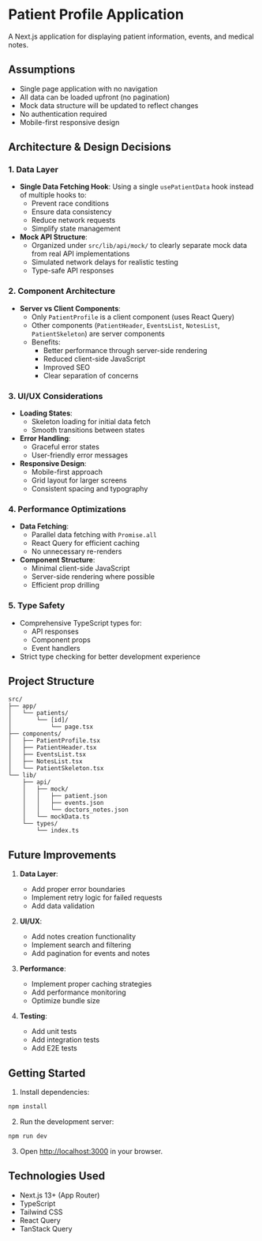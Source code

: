 # Patient Profile Application

A Next.js application for displaying patient information, events, and medical notes.

## Assumptions

- Single page application with no navigation
- All data can be loaded upfront (no pagination)
- Mock data structure will be updated to reflect changes
- No authentication required
- Mobile-first responsive design

## Architecture & Design Decisions

### 1. Data Layer

- **Single Data Fetching Hook**: Using a single `usePatientData` hook instead of multiple hooks to:
  - Prevent race conditions
  - Ensure data consistency
  - Reduce network requests
  - Simplify state management
- **Mock API Structure**:
  - Organized under `src/lib/api/mock/` to clearly separate mock data from real API implementations
  - Simulated network delays for realistic testing
  - Type-safe API responses

### 2. Component Architecture

- **Server vs Client Components**:
  - Only `PatientProfile` is a client component (uses React Query)
  - Other components (`PatientHeader`, `EventsList`, `NotesList`, `PatientSkeleton`) are server components
  - Benefits:
    - Better performance through server-side rendering
    - Reduced client-side JavaScript
    - Improved SEO
    - Clear separation of concerns

### 3. UI/UX Considerations

- **Loading States**:
  - Skeleton loading for initial data fetch
  - Smooth transitions between states
- **Error Handling**:
  - Graceful error states
  - User-friendly error messages
- **Responsive Design**:
  - Mobile-first approach
  - Grid layout for larger screens
  - Consistent spacing and typography

### 4. Performance Optimizations

- **Data Fetching**:
  - Parallel data fetching with `Promise.all`
  - React Query for efficient caching
  - No unnecessary re-renders
- **Component Structure**:
  - Minimal client-side JavaScript
  - Server-side rendering where possible
  - Efficient prop drilling

### 5. Type Safety

- Comprehensive TypeScript types for:
  - API responses
  - Component props
  - Event handlers
- Strict type checking for better development experience

## Project Structure

```
src/
├── app/
│   └── patients/
│       └── [id]/
│           └── page.tsx
├── components/
│   ├── PatientProfile.tsx
│   ├── PatientHeader.tsx
│   ├── EventsList.tsx
│   ├── NotesList.tsx
│   └── PatientSkeleton.tsx
└── lib/
    ├── api/
    │   ├── mock/
    │   │   ├── patient.json
    │   │   ├── events.json
    │   │   └── doctors_notes.json
    │   └── mockData.ts
    └── types/
        └── index.ts
```

## Future Improvements

1. **Data Layer**:

   - Add proper error boundaries
   - Implement retry logic for failed requests
   - Add data validation

2. **UI/UX**:

   - Add notes creation functionality
   - Implement search and filtering
   - Add pagination for events and notes

3. **Performance**:

   - Implement proper caching strategies
   - Add performance monitoring
   - Optimize bundle size

4. **Testing**:
   - Add unit tests
   - Add integration tests
   - Add E2E tests

## Getting Started

1. Install dependencies:

```bash
npm install
```

2. Run the development server:

```bash
npm run dev
```

3. Open [http://localhost:3000](http://localhost:3000) in your browser.

## Technologies Used

- Next.js 13+ (App Router)
- TypeScript
- Tailwind CSS
- React Query
- TanStack Query
